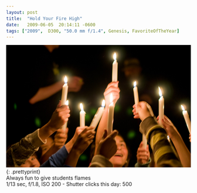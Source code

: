 ```yaml
---
layout: post
title:  "Hold Your Fire High"
date:   2009-06-05  20:14:11 -0600
tags: ["2009",  D300, "50.0 mm f/1.4", Genesis, FavoriteOfTheYear]
---
```

![:title](/images/2009/2009_0605_DSC6287.jpg)
{: .prettyprint}  
Always fun to give students flames  
1/13 sec, f/1.8, ISO 200 - Shutter clicks this day: 500